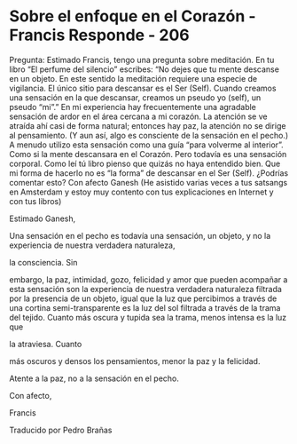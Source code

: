 # Sobre el enfoque en el Corazón - Francis Responde - 206

Pregunta: Estimado Francis, tengo una pregunta sobre meditación. En tu libro “El perfume del silencio” escribes: “No dejes que tu mente descanse en un objeto. En este sentido la meditación requiere una especie de vigilancia. El único sitio para descansar es el Ser (Self). Cuando creamos una sensación en la que descansar, creamos un pseudo yo (self), un pseudo “mi”.” En mi experiencia hay frecuentemente una agradable sensación de ardor en el área cercana a mi corazón. La atención se ve atraída ahí casi de forma natural; entonces hay paz, la atención no se dirige al pensamiento. (Y aun así, algo es consciente de la sensación en el pecho.) A menudo utilizo esta sensación como una guía “para volverme al interior”. Como si la mente descansara en el Corazón. Pero todavía es una sensación corporal. Como leí tú libro pienso que quizás no haya entendido bien. Que mi forma de hacerlo no es “la forma” de descansar en el Ser (Self). ¿Podrías comentar esto? Con afecto Ganesh (He asistido varias veces a tus satsangs en Amsterdam y estoy muy contento con tus explicaciones en Internet y con tus libros)

Estimado Ganesh,

Una sensación en el pecho es todavía una sensación, un objeto, y no la experiencia de nuestra verdadera naturaleza, 

la consciencia. Sin

embargo, la paz, intimidad, gozo, felicidad y amor que pueden acompañar a esta sensación son la experiencia de nuestra verdadera naturaleza filtrada por la presencia de un objeto, igual que la luz que percibimos a través de una cortina semi-transparente es la luz del sol filtrada a través de la trama del tejido. Cuanto más oscura y tupida sea la trama, menos intensa es la luz que 

la atraviesa. Cuanto

más oscuros y densos los pensamientos, menor la paz y la felicidad.

Atente a la paz, no a la sensación en el pecho.

Con afecto,

Francis

Traducido por Pedro Brañas

